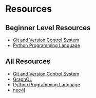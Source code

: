 Resources
==========

Beginner Level Resources
--------------------------
- [Git and Version Control System](https://github.com/ramanaditya/resources/blob/master/vcs.md)
- [Python Programming Language](https://github.com/ramanaditya/resources/blob/master/python.md)

All Resources
--------------
- [Git and Version Control System](https://github.com/ramanaditya/resources/blob/master/vcs.md)
- [GraphQL](https://github.com/ramanaditya/resources/blob/master/graphql.md)
- [Python Programming Language](https://github.com/ramanaditya/resources/blob/master/python.md)
- [neo4j](https://github.com/ramanaditya/resources/blob/master/neo4j.md)
